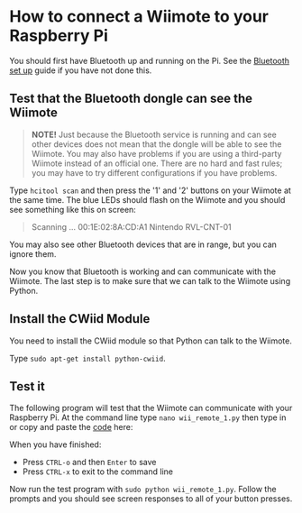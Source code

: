# How to connect a Wiimote to your Raspberry Pi

You should first have Bluetooth up and running on the Pi. See the [Bluetooth set up] guide if you have not done this.

## Test that the Bluetooth dongle can see the Wiimote

> **NOTE!** Just because the Bluetooth service is running and can see other devices does not mean that the dongle will be able to see the Wiimote. You may also have problems if you are using a third-party Wiimote instead of an official one. There are no hard and fast rules; you may have to try different configurations if you have problems. 

Type `hcitool scan` and then press the '1' and '2' buttons on your Wiimote at the same time. The blue LEDs should flash on the Wiimote and you should see something like this on screen:
	
> Scanning ...
>          00:1E:02:8A:CD:A1       Nintendo RVL-CNT-01

You may also see other Bluetooth devices that are in range, but you can ignore them.

Now you know that Bluetooth is working and can communicate with the Wiimote. The last step is to make sure that we can talk to the Wiimote using Python.

## Install the CWiid Module

You need to install the CWiid module so that Python can talk to the Wiimote.

Type `sudo apt-get install python-cwiid`.

## Test it

The following program will test that the Wiimote can communicate with your Raspberry Pi. 
At the command line type `nano wii_remote_1.py` then type in or copy and paste the [code](code\wii_remote_1.py) here:

When you have finished:

- Press `CTRL-o` and then `Enter` to save
- Press `CTRL-x` to exit to the command line

Now run the test program with `sudo python wii_remote_1.py`. Follow the prompts and you should see screen responses to all of your button presses.


[Bluetooth set up]: bluetooth-setup.md

